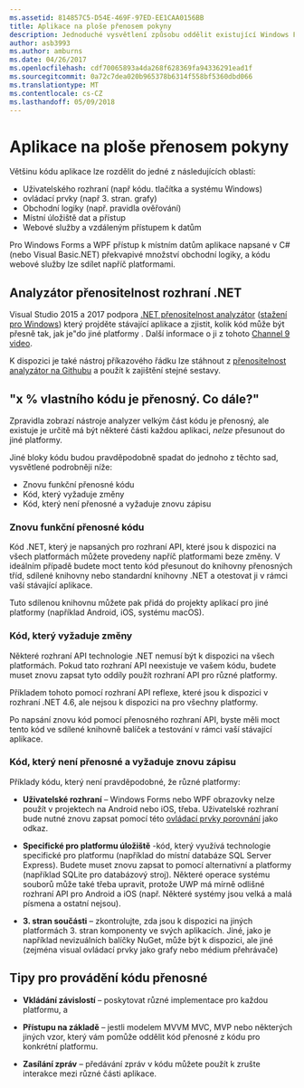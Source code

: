 ```yaml
---
ms.assetid: 814857C5-D54E-469F-97ED-EE1CAA0156BB
title: Aplikace na ploše přenosem pokyny
description: Jednoduché vysvětlení způsobu oddělit existující Windows Forms nebo aplikace WPF vytvářet aplikace pro různé platformy pro spouštění v systému macOS, iOS, Android, jakož i UWP nebo Windows 10.
author: asb3993
ms.author: amburns
ms.date: 04/26/2017
ms.openlocfilehash: cdf70065893a4da268f628369fa94336291ead1f
ms.sourcegitcommit: 0a72c7dea020b965378b6314f558bf5360dbd066
ms.translationtype: MT
ms.contentlocale: cs-CZ
ms.lasthandoff: 05/09/2018
---
```

# <a name="desktop-app-porting-guidance"></a>Aplikace na ploše přenosem pokyny

Většinu kódu aplikace lze rozdělit do jedné z následujících oblastí:

* Uživatelského rozhraní (např kódu. tlačítka a systému Windows)
* ovládací prvky (např 3. stran. grafy)
* Obchodní logiky (např. pravidla ověřování)
* Místní úložiště dat a přístup
* Webové služby a vzdáleným přístupem k datům

Pro Windows Forms a WPF přístup k místním datům aplikace napsané v C# (nebo Visual Basic.NET) překvapivé množství obchodní logiky, a kódu webové služby lze sdílet napříč platformami.

## <a name="net-portability-analyzer"></a>Analyzátor přenositelnost rozhraní .NET

Visual Studio 2015 a 2017 podpora [.NET přenositelnost analyzátor](https://docs.microsoft.com/en-us/dotnet/articles/standard/portability-analyzer) ([stažení pro Windows](https://marketplace.visualstudio.com/items?itemName=ConnieYau.NETPortabilityAnalyzer)) který projděte stávající aplikace a zjistit, kolik kód může být přesně tak, jak je"do jiné platformy . Další informace o ji z tohoto [Channel 9 video](https://channel9.msdn.com/Blogs/Seth-Juarez/A-Brief-Look-at-the-NET-Portability-Analyzer).

K dispozici je také nástroj příkazového řádku lze stáhnout z [přenositelnost analyzátor na Githubu](https://github.com/Microsoft/dotnet-apiport) a použít k zajištění stejné sestavy.

## <a name="x-of-my-code-is-portable-what-next"></a>"x % vlastního kódu je přenosný. Co dále?"

Zpravidla zobrazí nástroje analyzer velkým část kódu je přenosný, ale existuje je určitě má být některé části každou aplikaci, _nelze_ přesunout do jiné platformy.

Jiné bloky kódu budou pravděpodobně spadat do jednoho z těchto sad, vysvětlené podrobněji níže:

* Znovu funkční přenosné kódu
* Kód, který vyžaduje změny
* Kód, který není přenosné a vyžaduje znovu zápisu

### <a name="re-useable-portable-code"></a>Znovu funkční přenosné kódu

Kód .NET, který je napsaných pro rozhraní API, které jsou k dispozici na všech platformách můžete provedeny napříč platformami beze změny. V ideálním případě budete moct tento kód přesunout do knihovny přenosných tříd, sdílené knihovny nebo standardní knihovny .NET a otestovat ji v rámci vaší stávající aplikace.

Tuto sdílenou knihovnu můžete pak přidá do projekty aplikací pro jiné platformy (například Android, iOS, systému macOS).

### <a name="code-that-requires-changes"></a>Kód, který vyžaduje změny

Některé rozhraní API technologie .NET nemusí být k dispozici na všech platformách. Pokud tato rozhraní API neexistuje ve vašem kódu, budete muset znovu zapsat tyto oddíly použít rozhraní API pro různé platformy.

Příkladem tohoto pomocí rozhraní API reflexe, které jsou k dispozici v rozhraní .NET 4.6, ale nejsou k dispozici na pro všechny platformy.

Po napsání znovu kód pomocí přenosného rozhraní API, byste měli moct tento kód ve sdílené knihovně balíček a testování v rámci vaší stávající aplikace.

### <a name="code-that-isnt-portable-and-requires-a-re-write"></a>Kód, který není přenosné a vyžaduje znovu zápisu

Příklady kódu, který není pravděpodobné, že různé platformy:

- **Uživatelské rozhraní** – Windows Forms nebo WPF obrazovky nelze použít v projektech na Android nebo iOS, třeba. Uživatelské rozhraní bude nutné znovu zapsat pomocí této [ovládací prvky porovnání](~/cross-platform/desktop/controls/index.md) jako odkaz.

- **Specifické pro platformu úložiště** -kód, který využívá technologie specifické pro platformu (například do místní databáze SQL Server Express). Budete muset znovu zapsat to pomocí alternativní a platformy (například SQLite pro databázový stroj).
Některé operace systému souborů může také třeba upravit, protože UWP má mírně odlišné rozhraní API pro Android a iOS (např. Některé systémy jsou velká a malá písmena a ostatní nejsou).

- **3. stran součásti** – zkontrolujte, zda jsou k dispozici na jiných platformách 3. stran komponenty ve svých aplikacích. Jiné, jako je například nevizuálních balíčky NuGet, může být k dispozici, ale jiné (zejména visual ovládací prvky jako grafy nebo médium přehrávače)

## <a name="tips-for-making-code-portable"></a>Tipy pro provádění kódu přenosné

- **Vkládání závislostí** – poskytovat různé implementace pro každou platformu, a

- **Přístupu na základě** – jestli modelem MVVM MVC, MVP nebo některých jiných vzor, který vám pomůže oddělit kód přenosné z kódu pro konkrétní platformu.

- **Zasílání zpráv** – předávání zpráv v kódu můžete použít k zrušte interakce mezi různé části aplikace.
